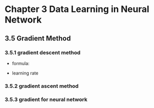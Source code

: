 

<!--
 * @Author       : Jingsheng Lyu
 * @Date         : 2020-07-02 21:55:41
 * @LastEditors  : Jingsheng Lyu
 * @LastEditTime : 2020-07-02 23:24:47
 * @FilePath     : /Deep_Learning/Chapter3/CH3_5/README.md
 * @Github       : https://github.com/jingshenglyu
 * @Web          : https://jingshenglyu.github.io/
 * @E-Mail       : jingshenglyu@gmail.com
--> 
# Chapter 3 Data Learning in Neural Network

## 3.5 Gradient Method
### 3.5.1 gradient **descent** method
* formula:

* learning rate

### 3.5.2 gradient **ascent** method

### 3.5.3 gradient for neural network